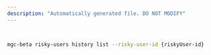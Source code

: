```yaml
---
description: "Automatically generated file. DO NOT MODIFY"
---
```


```bash


mgc-beta risky-users history list --risky-user-id {riskyUser-id}

```